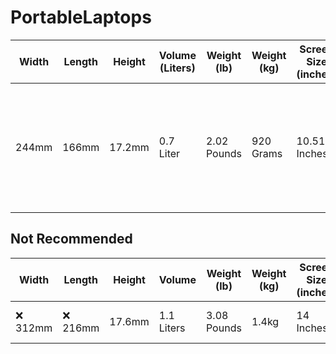 # PortableLaptops

| Width | Length | Height | Volume (Liters) | Weight (lb) | Weight (kg) | Screen Size (inches) | CPU (Watts) | Keyboard Layout | Brand | Model | Available New | Price + Location + Link |
| - | - | - | - | - | - | - | - | - | - | - | - | - |
| 244mm | 166mm | 17.2mm | 0.7 Liter | 2.02 Pounds | 920 Grams | 10.51 Inches | 6 Watts | Standard | Chuwi | Minibook X N100 | ✔️ Yes | $265.43	China https://www.aliexpress.us/item/3256806318637670.html <br> $317.34	US? https://us.chuwi.com/products/minibook-x-1 <br> $322.99	China https://www.ebay.com/itm/166473995011 <br> $339.99 US?	https://www.newegg.com/grey-chuwi-minibook-x-work-business/p/1TS-006G-00077 <br> $340.39	US? https://www.ebay.com/itm/395060767419 <br> $349.00	US https://www.amazon.com/dp/B0CH9Q6VNX/ |


## Not Recommended
| Width | Length | Height | Volume | Weight (lb) | Weight (kg) | Screen Size (inches) | CPU (Watts) | Keyboard Layout | Brand | Model | Available New | Price + Location + Link |
| - | - | - | - | - | - | - | - | - | - | - | - | - |
| ❌ 312mm | ❌ 216mm | 17.6mm | 1.1 Liters | 3.08 Pounds | 1.4kg | 14 Inches | ❌ 45 Watts | Standard | Lenovo | 14p Generation 3 | No | |
